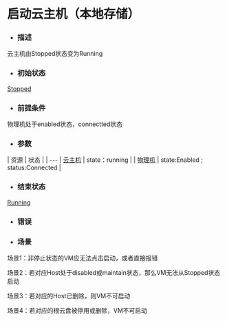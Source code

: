 # 启动云主机（本地存储）

* ### 描述

 云主机由Stopped状态变为Running

* ### 初始状态

 [Stopped](/Unit/VM/status.md)

* ### 前提条件

 物理机处于enabled状态，connectted状态

* ### 参数
 
 | 资源 | 状态 |
 | ---
 | [云主机](/Unit/VM/README.md) | state：running | 
 | [物理机](/Unit/Host/README.md) | state:Enabled ; status:Connected |

* ### 结束状态

 [Running](/Unit/VM/status.md)

* ### 错误

* ### 场景

 场景1：非停止状态的VM应无法点击启动，或者直接报错

 场景2：若对应Host处于disabled或maintain状态，那么VM无法从Stopped状态启动

 场景3：若对应的Host已删除，则VM不可启动

 场景4：若对应的根云盘被停用或删除，VM不可启动





